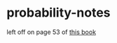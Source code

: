 # probability-notes
left off on page 53 of [this book](https://drive.google.com/file/d/1VmkAAGOYCTORq1wxSQqy255qLJjTNvBI/view)
